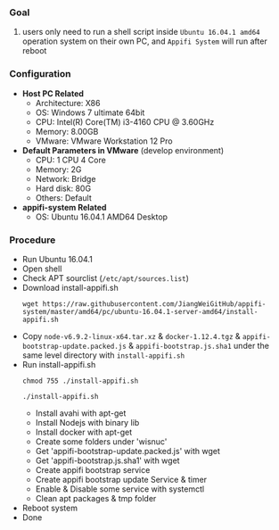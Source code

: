 ### Goal
  1. users only need to run a shell script inside `Ubuntu 16.04.1 amd64` operation system on their own PC, and `Appifi System` will run after reboot

### Configuration
+ **Host PC Related**
  - Architecture: X86
  - OS: Windows 7 ultimate 64bit
  - CPU: Intel(R) Core(TM) i3-4160 CPU @ 3.60GHz
  - Memory: 8.00GB
  - VMware: VMware Workstation 12 Pro
+ **Default Parameters in VMware** (develop environment)
  - CPU: 1 CPU 4 Core
  - Memory: 2G
  - Network: Bridge
  - Hard disk: 80G
  - Others: Default
+ **appifi-system Related**
  - OS: Ubuntu 16.04.1 AMD64 Desktop

### Procedure
+ Run Ubuntu 16.04.1
+ Open shell
+ Check APT sourclist (`/etc/apt/sources.list`)
+ Download install-appifi.sh<p>
  `wget https://raw.githubusercontent.com/JiangWeiGitHub/appifi-system/master/amd64/pc/ubuntu-16.04.1-server-amd64/install-appifi.sh`<p>
+ Copy `node-v6.9.2-linux-x64.tar.xz` & `docker-1.12.4.tgz` & `appifi-bootstrap-update.packed.js` & `appifi-bootstrap.js.sha1` under the same level directory with `install-appifi.sh`
+ Run install-appifi.sh<p>
  `chmod 755 ./install-appifi.sh`<p>
  `./install-appifi.sh`<p>
  - Install avahi with apt-get
  - Install Nodejs with binary lib
  - Install docker with apt-get
  - Create some folders under 'wisnuc'
  - Get 'appifi-bootstrap-update.packed.js' with wget
  - Get 'appifi-bootstrap.js.sha1' with wget
  - Create appifi bootstrap service
  - Create appifi bootstrap update Service & timer
  - Enable & Disable some service with systemctl
  - Clean apt packages & tmp folder
+ Reboot system
+ Done
